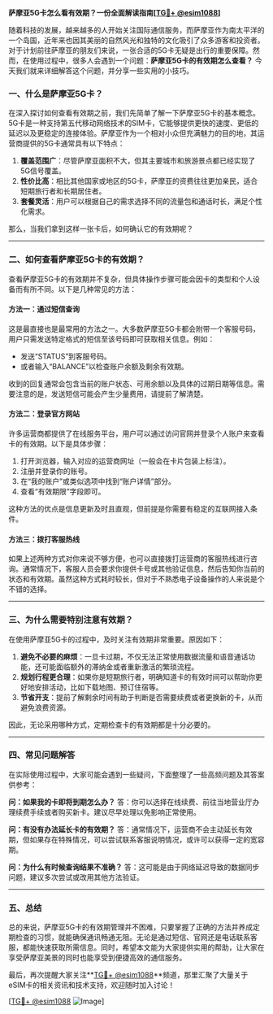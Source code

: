 **萨摩亚5G卡怎么看有效期？一份全面解读指南[[TG💪+ @esim1088](https://t.me/s/esim1088)]**

随着科技的发展，越来越多的人开始关注国际通信服务，而萨摩亚作为南太平洋的一个岛国，近年来也因其美丽的自然风光和独特的文化吸引了众多游客和投资者。对于计划前往萨摩亚的朋友们来说，一张合适的5G卡无疑是出行的重要保障。然而，在使用过程中，很多人会遇到一个问题：**萨摩亚5G卡的有效期怎么查看？** 今天我们就来详细解答这个问题，并分享一些实用的小技巧。

### 一、什么是萨摩亚5G卡？

在深入探讨如何查看有效期之前，我们先简单了解一下萨摩亚5G卡的基本概念。5G卡是一种支持第五代移动网络技术的SIM卡，它能够提供更快的速度、更低的延迟以及更稳定的连接体验。萨摩亚作为一个相对小众但充满魅力的目的地，其运营商提供的5G卡通常具有以下特点：

1. **覆盖范围广**：尽管萨摩亚面积不大，但其主要城市和旅游景点都已经实现了5G信号覆盖。
2. **性价比高**：相比其他国家或地区的5G卡，萨摩亚的资费往往更加亲民，适合短期旅行者和长期居住者。
3. **套餐灵活**：用户可以根据自己的需求选择不同的流量包和通话时长，满足个性化需求。

那么，当我们拿到这样一张卡后，如何确认它的有效期呢？

---

### 二、如何查看萨摩亚5G卡的有效期？

查看萨摩亚5G卡的有效期并不复杂，但具体操作步骤可能会因卡的类型和个人设备而有所不同。以下是几种常见的方法：

#### 方法一：通过短信查询

这是最直接也是最常用的方法之一。大多数萨摩亚5G卡都会附带一个客服号码，用户只需发送特定格式的短信至该号码即可获取相关信息。例如：

- 发送“STATUS”到客服号码。
- 或者输入“BALANCE”以检查账户余额及剩余有效期。

收到的回复通常会包含当前的账户状态、可用余额以及具体的过期日期等信息。需要注意的是，发送短信可能会产生少量费用，请提前了解清楚。

#### 方法二：登录官方网站

许多运营商都提供了在线服务平台，用户可以通过访问官网并登录个人账户来查看卡的有效期。以下是具体步骤：

1. 打开浏览器，输入对应的运营商网址（一般会在卡片包装上标注）。
2. 注册并登录你的账号。
3. 在“我的账户”或类似选项中找到“账户详情”部分。
4. 查看“有效期限”字段即可。

这种方法的优点是信息更新及时且直观，但前提是你需要有稳定的互联网接入条件。

#### 方法三：拨打客服热线

如果上述两种方式对你来说不够方便，也可以直接拨打运营商的客服热线进行咨询。通常情况下，客服人员会要求你提供卡号或其他验证信息，然后告知你当前的状态和有效期。虽然这种方式耗时较长，但对于不熟悉电子设备操作的人来说是个不错的选择。

---

### 三、为什么需要特别注意有效期？

在使用萨摩亚5G卡的过程中，及时关注有效期非常重要。原因如下：

1. **避免不必要的麻烦**：一旦卡过期，不仅无法正常使用数据流量和语音通话功能，还可能面临额外的滞纳金或者重新激活的繁琐流程。
2. **规划行程更合理**：如果你是短期旅行者，明确知道卡的有效时间可以帮助你更好地安排活动，比如下载地图、预订住宿等。
3. **节省开支**：提前了解剩余时间有助于判断是否需要续费或者更换新的卡，从而避免浪费资源。

因此，无论采用哪种方式，定期检查卡的有效期都是十分必要的。

---

### 四、常见问题解答

在实际使用过程中，大家可能会遇到一些疑问，下面整理了一些高频问题及其答案供参考：

**问：如果我的卡即将到期怎么办？**
答：你可以选择在线续费、前往当地营业厅办理续费手续或者购买新卡。建议尽早处理以免影响正常使用。

**问：有没有办法延长卡的有效期？**
答：通常情况下，运营商不会主动延长有效期，但如果存在特殊情况，可以尝试联系客服说明情况，或许可以获得一定的宽容期。

**问：为什么有时候查询结果不准确？**
答：这可能是由于网络延迟导致的数据同步问题，建议多次尝试或改用其他方法验证。

---

### 五、总结

总的来说，萨摩亚5G卡的有效期管理并不困难，只要掌握了正确的方法并养成定期检查的习惯，就能确保通讯畅通无阻。无论是通过短信、官网还是电话联系客服，都能快速获取所需信息。同时，希望本文能为大家提供实用的帮助，让大家在享受萨摩亚美景的同时也能享受到便捷高效的通信服务。

最后，再次提醒大家关注**[TG💪+ @esim1088](https://t.me/s/esim1088)**频道，那里汇聚了大量关于eSIM卡的相关资讯和技术支持，欢迎随时加入讨论！

[[TG💪+ @esim1088](https://t.me/s/esim1088) ![Image](https://i.postimg.cc/4NQfJmqS/Snipaste-2025-05-13-00-14-12.png)]